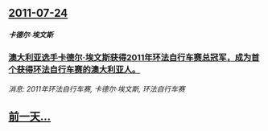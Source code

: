 ## [2011-07-24](/news/2011/07/24/index.md)

##### 卡德尔·埃文斯
### [澳大利亚选手卡德尔·埃文斯获得2011年环法自行车赛总冠军，成为首个获得环法自行车赛的澳大利亚人。](/news/2011/07/24/澳大利亚选手卡德尔-埃文斯获得2011年环法自行车赛总冠军-成为首个获得环法自行车赛的澳大利亚人.md)
_消息: 2011年环法自行车赛, 卡德尔·埃文斯, 环法自行车赛_

## [前一天...](/news/2011/07/23/index.md)

